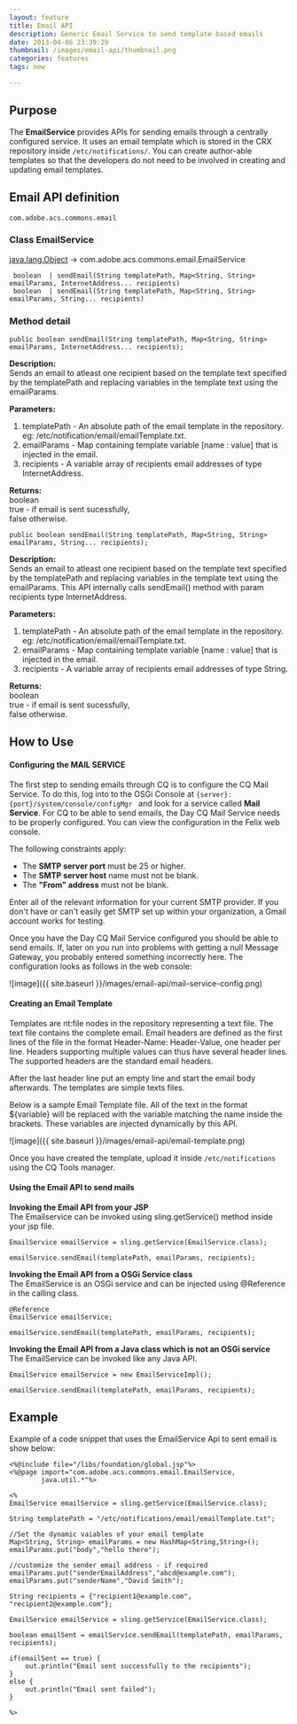 ```yaml
---
layout: feature
title: Email API
description: Generic Email Service to send template based emails
date: 2013-04-06 23:39:29
thumbnail: /images/email-api/thumbnail.png
categories: features
tags: new

---
```



## Purpose
The **EmailService** provides APIs for sending emails through a centrally configured service. 
It uses an email template which is stored in the CRX repository inside  `/etc/notifications/`. 
You can create author-able templates so that the developers do not need to be involved in creating and updating email templates. 

## Email API definition

`com.adobe.acs.commons.email` 
### **Class EmailService** ###

[java.lang.Object](http://docs.oracle.com/javase/1.5.0/docs/api/java/lang/Object.html?is-external=true)
-> com.adobe.acs.commons.email.EmailService
	
 
	 boolean  | sendEmail(String templatePath, Map<String, String> emailParams, InternetAddress... recipients)  
	 boolean  | sendEmail(String templatePath, Map<String, String> emailParams, String... recipients)  

### Method detail ###
	
	public boolean sendEmail(String templatePath, Map<String, String> emailParams, InternetAddress... recipients);

**Description:**  
Sends an email to atleast one recipient based on the template text specified by the templatePath and replacing variables in the template text using the emailParams.

**Parameters:**       

1. templatePath - An absolute path of the email template in the repository. eg: /etc/notification/email/emailTemplate.txt.  
2. emailParams  - Map containing template variable [name : value] that is injected in the email.     
3. recipients   - A variable array of recipients email addresses of type InternetAddress. 

**Returns:**  
boolean  
true - if email is sent sucessfully,  
false otherwise.


	public boolean sendEmail(String templatePath, Map<String, String> emailParams, String... recipients);

**Description:**  
Sends an email to atleast one recipient based on the template text specified by the templatePath and replacing variables in the template text using the emailParams. This API internally calls sendEmail() method with param recipients type InternetAddress.

**Parameters:**       

1. templatePath - An absolute path of the email template in the repository. eg: /etc/notification/email/emailTemplate.txt.  
2. emailParams  - Map containing template variable [name : value] that is injected in the email.     
3. recipients   - A variable array of recipients email addresses of type String. 

**Returns:**  
boolean  
true - if email is sent sucessfully,  
false otherwise.

## How to Use
	
#### Configuring the MAIL SERVICE
The first step to sending emails through CQ is to configure the  CQ Mail Service.  To do this, log into to the OSGi Console at `{server}:{port}/system/console/configMgr ` and look for a service called **Mail Service**.
For CQ to be able to send emails, the Day CQ Mail Service needs to be properly configured. You can view the configuration in the Felix web console. 

The following constraints apply:

- The **SMTP server port** must be 25 or higher.
- The **SMTP server host** name must not be blank.
- The **"From" address** must not be blank.

Enter all of the relevant information for your current SMTP provider.  If you don't have or can't easily get SMTP set up within your organization, a Gmail account works for testing.

Once you have the Day CQ Mail Service configured you should be able to send emails.  If, later on you run into problems with getting a null Message Gateway, you probably entered something incorrectly here.
The configuration looks as follows in the web console:

![image]({{ site.baseurl }}/images/email-api/mail-service-config.png)

#### Creating an Email Template 

Templates are nt:file nodes in the repository representing a text file.
The text file contains the complete email. Email headers are defined as the first lines of the file in the format Header-Name: Header-Value, one header per line. Headers supporting multiple values can thus have several header lines. The supported headers are the standard email headers.

After the last header line put an empty line and start the email body afterwards.
The templates are simple texts files. 

Below is a sample Email Template file. All of the text in the format ${variable} will be replaced with the variable matching the name inside the brackets.  These variables are injected dynamically by this API.  

![image]({{ site.baseurl }}/images/email-api/email-template.png)

Once you have created the template, upload it inside `/etc/notifications` using the CQ Tools manager.


#### Using the Email API to send mails ####

**Invoking the Email API from your  JSP**   
The Emailservice can be invoked using sling.getService() method inside your jsp file.

	EmailService emailService = sling.getService(EmailService.class);

	emailService.sendEmail(templatePath, emailParams, recipients);


**Invoking the Email API from a OSGi Service class**  
The EmailService is an OSGi service and can be injected using @Reference in the calling class.

	@Reference
	EmailService emailService;

	emailService.sendEmail(templatePath, emailParams, recipients);

**Invoking the Email API from a Java class which is not an OSGi service**  
The EmailService can be invoked like any Java API.

	EmailService emailService = new EmailServiceImpl();
	
	emailService.sendEmail(templatePath, emailParams, recipients);

## Example
Example of a code snippet that uses the EmailService Api to sent email is show below:
 
	<%@include file="/libs/foundation/global.jsp"%>
	<%@page import="com.adobe.acs.commons.email.EmailService,
	        java.util.*"%>

	<%
	EmailService emailService = sling.getService(EmailService.class);

	String templatePath = "/etc/notifications/email/emailTemplate.txt";

	//Set the dynamic vaiables of your email template
	Map<String, String> emailParams = new HashMap<String,String>();
	emailParams.put("body","hello there");

	//customize the sender email address - if required
	emailParams.put("senderEmailAddress","abcd@example.com");
	emailParams.put("senderName","David Smith");

	String recipients = {"recipient1@example.com", "recipient2@example.com"};

	EmailService emailService = sling.getService(EmailService.class);

	boolean emailSent = emailService.sendEmail(templatePath, emailParams, recipients);

	if(emailSent == true) {
		out.println("Email sent successfully to the recipients");
	}
	else {
		out.println("Email sent failed");
	}

	%>

